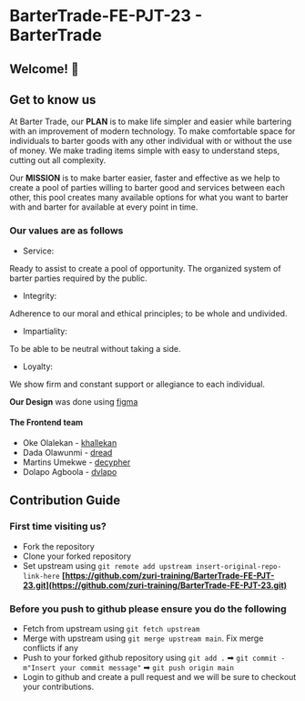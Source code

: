 # BarterTrade-FE-PJT-23 - BarterTrade

## Welcome! 👋

## Get to know us

At Barter Trade, our **PLAN** is to make life simpler and easier while bartering with an improvement of modern technology. To make comfortable space for individuals to barter goods with any other individual with or without the use of money. We make trading items simple with easy to understand steps, cutting out all complexity.

Our **MISSION** is to make barter easier, faster and effective as we help to create a pool of parties willing to barter good and services between each other, this pool creates many available options for what you want to barter with and barter for available at every point in time.

### Our **values** are as follows

- Service:

Ready to assist to create a pool of opportunity. The organized system of barter parties required by the public.

- Integrity:

Adherence to our moral and ethical principles; to be whole and undivided.

- Impartiality:

To be able to be neutral without taking a side.

- Loyalty:

We show firm and constant support or allegiance to each individual.

**Our Design** was done using [figma](https://www.figma.com/file/qrqznJe6PWterLy2DMD74c/trade-Barter?node-id=823%3A74)

#### The Frontend team

- Oke Olalekan - [khallekan](https://github.com/khallekan)
- Dada Olawunmi - [dread](https://github.com/dread557)
- Martins Umekwe - [decypher](https://github.com/Decypher1)
- Dolapo Agboola - [dvlapo](https://github.com/dvlapo)

## Contribution Guide

### First time visiting us?

- Fork the repository
- Clone your forked repository
- Set upstream using `git remote add upstream insert-original-repo-link-here` **[https://github.com/zuri-training/BarterTrade-FE-PJT-23.git](https://github.com/zuri-training/BarterTrade-FE-PJT-23.git)**

### Before you push to github please ensure you do the following

- Fetch from upstream using `git fetch upstream`
- Merge with upstream using `git merge upstream main`. Fix merge conflicts if any
- Push to your forked github repository using `git add .` ➡ `git commit -m"Insert your commit message"` ➡ `git push origin main`
- Login to github and create a pull request and we will be sure to checkout your contributions.
